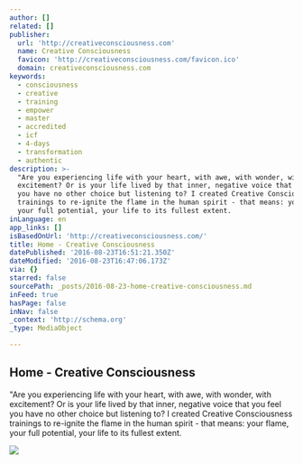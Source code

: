 ```yaml
---
author: []
related: []
publisher:
  url: 'http://creativeconsciousness.com'
  name: Creative Consciousness
  favicon: 'http://creativeconsciousness.com/favicon.ico'
  domain: creativeconsciousness.com
keywords:
  - consciousness
  - creative
  - training
  - empower
  - master
  - accredited
  - icf
  - 4-days
  - transformation
  - authentic
description: >-
  "Are you experiencing life with your heart, with awe, with wonder, with
  excitement? Or is your life lived by that inner, negative voice that you feel
  you have no other choice but listening to? I created Creative Consciousness
  trainings to re-ignite the flame in the human spirit - that means: your flame,
  your full potential, your life to its fullest extent.
inLanguage: en
app_links: []
isBasedOnUrl: 'http://creativeconsciousness.com/'
title: Home - Creative Consciousness
datePublished: '2016-08-23T16:51:21.350Z'
dateModified: '2016-08-23T16:47:06.173Z'
via: {}
starred: false
sourcePath: _posts/2016-08-23-home-creative-consciousness.md
inFeed: true
hasPage: false
inNav: false
_context: 'http://schema.org'
_type: MediaObject

---
```

<article style=""><h1>Home - Creative Consciousness</h1><p>"Are you experiencing life with your heart, with awe, with wonder, with excitement? Or is your life lived by that inner, negative voice that you feel you have no other choice but listening to? I created Creative Consciousness trainings to re-ignite the flame in the human spirit - that means: your flame, your full potential, your life to its fullest extent.</p><img src="http://creativeconsciousness.com/wp-content/uploads/2016/07/testimonial02.jpg" /></article>